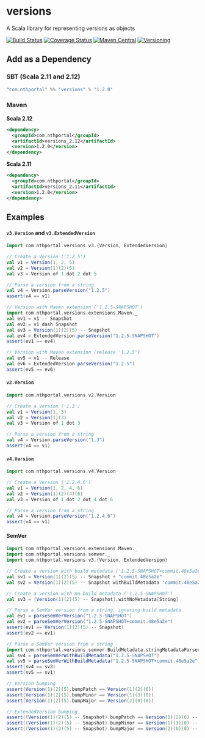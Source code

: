 # versions
A Scala library for representing versions as objects

[![Build Status](https://travis-ci.org/NthPortal/versions.svg?branch=master)](https://travis-ci.org/NthPortal/versions)
[![Coverage Status](https://coveralls.io/repos/github/NthPortal/versions/badge.svg?branch=master)](https://coveralls.io/github/NthPortal/versions?branch=master)
[![Maven Central](https://img.shields.io/maven-central/v/com.nthportal/versions_2.12.svg)](https://mvnrepository.com/artifact/com.nthportal/versions_2.12)
[![Versioning](https://img.shields.io/badge/versioning-semver%202.0.0-blue.svg)](http://semver.org/spec/v2.0.0.html)

## Add as a Dependency

### SBT (Scala 2.11 and 2.12)

```sbt
"com.nthportal" %% "versions" % "1.2.0"
```

### Maven

**Scala 2.12**

```xml
<dependency>
  <groupId>com.nthportal</groupId>
  <artifactId>versions_2.12</artifactId>
  <version>1.2.0</version>
</dependency>
```

**Scala 2.11**

```xml
<dependency>
  <groupId>com.nthportal</groupId>
  <artifactId>versions_2.11</artifactId>
  <version>1.2.0</version>
</dependency>
```

## Examples

#### `v3.Version` and `v3.ExtendedVersion`

```scala
import com.nthportal.versions.v3.{Version, ExtendedVersion}

// Create a Version ('1.2.5')
val v1 = Version(1, 2, 5)
val v2 = Version(1)(2)(5)
val v3 = Version of 1 dot 2 dot 5

// Parse a version from a string
val v4 = Version.parseVersion("1.2.5")
assert(v4 == v1)

// Version with Maven extension ('1.2.5-SNAPSHOT')
import com.nthportal.versions.extensions.Maven._
val ev1 = v1 -- Snapshot
val ev2 = v1 dash Snapshot
val ev3 = Version(1)(2)(5) -- Snapshot
val ev4 = ExtendedVersion.parseVersion("1.2.5-SNAPSHOT")
assert(ev1 == ev4)

// Version with Maven extension (release '1.2.5')
val ev5 = v1 -- Release
val ev6 = ExtendedVersion.parseVersion("1.2.5")
assert(ev5 == ev6)
```

#### `v2.Version`

```scala
import com.nthportal.versions.v2.Version

// Create a Version ('1.3')
val v1 = Version(1, 3)
val v2 = Version(1)(3)
val v3 = Version of 1 dot 3

// Parse a version from a string
val v4 = Version.parseVersion("1.3")
assert(v4 == v1)
```

#### `v4.Version`

```scala
import com.nthportal.versions.v4.Version

// Create a Version ('1.2.4.6')
val v1 = Version(1, 2, 4, 6)
val v2 = Version(1)(2)(4)(6)
val v3 = Version of 1 dot 2 dot 4 dot 6

// Parse a version from a string
val v4 = Version.parseVersion("1.2.4.6")
assert(v4 == v1)
```

#### SemVer

```scala
import com.nthportal.versions.extensions.Maven._
import com.nthportal.versions.semver._
import com.nthportal.versions.v3.{Version, ExtendedVersion}

// Create a version with build metadata ('1.2.5-SNAPSHOT+commit.48e5a2e')
val sv1 = Version(1)(2)(5) -- Snapshot + "commit.48e5a2e"
val sv2 = Version(1)(2)(5) -- Snapshot withBuildMetadata "commit.48e5a2e"

// Create a version with no build metadata ('1.2.5-SNAPSHOT')
val sv3 = (Version(1)(2)(5) -- Snapshot).withNoMetadata[String]

// Parse a SemVer version from a string, ignoring build metadata
val ev1 = parseSemVerVersion("1.2.5-SNAPSHOT")
val ev2 = parseSemVerVersion("1.2.5-SNAPSHOT+commit.48e5a2e")
assert(ev1 == Version(1)(2)(5) -- Snapshot)
assert(ev2 == ev1)

// Parse a SemVer version from a string
import com.nthportal.versions.semver.BuildMetadata.stringMetadataParser
val sv4 = parseSemVerWithBuildMetadata("1.2.5-SNAPSHOT")
val sv5 = parseSemVerWithBuildMetadata("1.2.5-SNAPSHOT+commit.48e5a2e")
assert(sv4 == sv3)
assert(sv5 == sv1)

// Version bumping
assert(Version(1)(2)(5).bumpPatch == Version(1)(2)(6))
assert(Version(1)(2)(5).bumpMinor == Version(1)(3)(0))
assert(Version(1)(2)(5).bumpMajor == Version(2)(0)(0))

// ExtendedVersion bumping
assert((Version(1)(2)(5) -- Snapshot).bumpPatch == Version(1)(2)(6) -- Snapshot)
assert((Version(1)(2)(5) -- Snapshot).bumpMinor == Version(1)(3)(0) -- Snapshot)
assert((Version(1)(2)(5) -- Snapshot).bumpMajor == Version(2)(0)(0) -- Snapshot)
```
